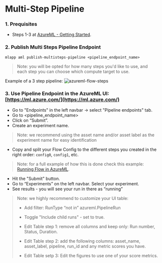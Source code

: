 # Multi-Step Pipeline

### 1. Prequisites

- Steps 1-3 at [AzureML - Getting Started](/integrations/azureml/getting-started).

### 2. Publish Multi Steps Pipeline Endpoint
```
mlapp aml publish-multisteps-pipeline <pipeline_endpoint_name>
```

> Note: you will be opted for how many steps you'd like to use, and each step you can choose which compute target to use.

Example of a 3 step pipeline:
![azureml-flow-steps](/integrations/azureml/imgs/azureml-flow-steps.png)


### 3. Use Pipeline Endpoint in the AzureML UI: [https://ml.azure.com/](https://ml.azure.com/)

- Go to "Endpoints" in the left navbar -> select "Pipeline endpoints" tab.
- Go to <pipeline_endpoint_name\>
- Click on “Submit”.
- Create an experiment name.
> Note: we recommend using the asset name and/or asset label as the experiment name for easy identification
- Copy and split your Flow Config to the different steps you created in the right order: `config0`, `config1`, etc.
> Note: for a full example of how this is done check this example: [Running Flow in AzureML](/integrations/azureml/running-flow-in-azureml/).
- Hit the "Submit" button.
- Go to “Experiments” on the left navbar. Select your experiment.
- See results  - you will see your run in there as “running”
> Note: we highly recommend to customize your UI table:
> - Add filter: RunType “not in” azureml.PipelineRun
>
> - Toggle "Include child runs" - set to true.
>
> - Edit Table step 1: remove all columns and keep only: Run number, Status, Duration. 
>
> - Edit Table step 2: add the following columns: asset_name, asset_label, pipeline, run_id and any metric scores you have.
>
> - Edit Table setp 3: Edit the figures to use one of your score metrics.
